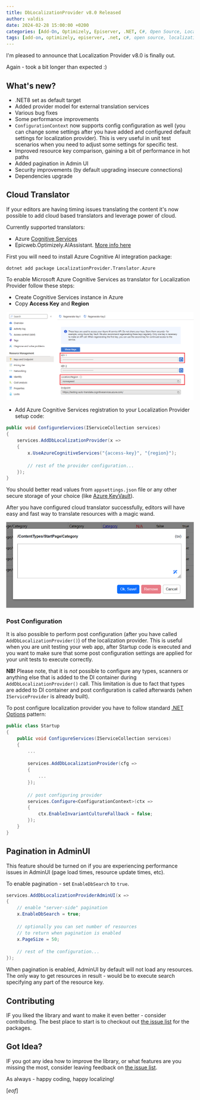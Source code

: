 ```yaml
---
title: DbLocalizationProvider v8.0 Released
author: valdis
date: 2024-02-28 15:00:00 +0200
categories: [Add-On, Optimizely, Episerver, .NET, C#, Open Source, Localization, Localization Provider]
tags: [add-on, optimizely, episerver, .net, c#, open source, localization, localization provider]
---
```


I'm pleased to announce that Localization Provider v8.0 is finally out.

Again - took a bit longer than expected :)

## What's new?

* .NET8 set as default target
* Added provider model for external translation services
* Various bug fixes
* Some performance improvements
* `ConfigurationContext` now supports config configuration as well (you can change some settings after you have added and configured default settings for localization provider). This is very useful in unit test scenarios when you need to adjust some settings for specific test.
* Improved resource key comparison, gaining a bit of performance in hot paths
* Added pagination in Admin UI
* Security improvements (by default upgrading insecure connections)
* Dependencies upgrade

## Cloud Translator

If your editors are having timing issues translating the content it's now possible to add cloud based translators and leverage power of cloud.

Currently supported translators:

* Azure [Cognitive Services](https://learn.microsoft.com/en-us/azure/ai-services/translator/translator-overview)
* Epicweb.Optimizely.AIAssistant. [More info here](https://optimizely.blog/2025/01/introducing-ai-assistance-for-dblocalizationprovider/)

First you will need to install Azure Cognitive AI integration package:

```
dotnet add package LocalizationProvider.Translator.Azure
```

To enable Microsoft Azure Cognitive Services as translator for Localization Provider follow these steps:

* Create Cognitive Services instance in Azure
* Copy **Access Key** and **Region**

![](/assets/img/2024/02/auto-translate-1.png)

* Add Azure Cognitive Services registration to your Localization Provider setup code:

```csharp
public void ConfigureServices(IServiceCollection services)
{
    services.AddDbLocalizationProvider(x =>
    {
        x.UseAzureCognitiveServices("{access-key}", "{region}");

        // rest of the provider configuration...
    });
}
```

You should better read values from `appsettings.json` file or any other secure storage of your choice (like [Azure KeyVault](https://azure.microsoft.com/en-us/products/key-vault)).

After you have configured cloud translator successfully, editors will have easy and fast way to translate resources with a magic wand.

![](/assets/img/2024/02/auto-translate-2.png)

### Post Configuration

It is also possible to perform post configuration (after you have called `AddDbLocalizationProvider()`) of the localization provider.
This is useful when you are unit testing your web app, after Startup code is executed and you want to make sure that some post configuration settings are applied for your unit tests to execute correctly.

**NB!** Please note, that it is *not* possible to configure any types, scanners or anything else that is added to the DI container during `AddDbLocalizationProvider()` call. This limitation is due to fact that types are added to DI container and post configuration is called afterwards (when `IServiceProvider` is already built).

To post configure localization provider you have to follow standard [.NET Options](https://learn.microsoft.com/en-us/dotnet/core/extensions/options) pattern:

```csharp
public class Startup
{
    public void ConfigureServices(IServiceCollection services)
    {
        ...

        services.AddDbLocalizationProvider(cfg =>
        {
            ...
        });

        // post configuring provider
        services.Configure<ConfigurationContext>(ctx =>
        {
            ctx.EnableInvariantCultureFallback = false;
        });
    }
}
```

## Pagination in AdminUI

This feature should be turned on if you are experiencing performance issues in AdminUI (page load times, resource update times, etc).

To enable pagination - set `EnableDbSearch` to `true`.

```csharp
services.AddDbLocalizationProviderAdminUI(x =>
{
    // enable "server-side" pagination
    x.EnableDbSearch = true;

    // optionally you can set number of resources
    // to return when pagination is enabled
    x.PageSize = 50;

    // rest of the configuration...
});
```

When pagination is enabled, AdminUI by default will not load any resources. The only way to get resources in result - would be to execute search specifying any part of the resource key.

## Contributing

IF you liked the library and want to make it even better - consider contributing. The best place to start is to checkout out [the issue list](https://github.com/valdisiljuconoks/LocalizationProvider/issues) for the packages.

## Got Idea?

IF you got any idea how to improve  the library, or what features are you missing the most, consider leaving feedback on [the issue list](https://github.com/valdisiljuconoks/LocalizationProvider/issues).

As always - happy coding, happy localizing!

[*eof*]
